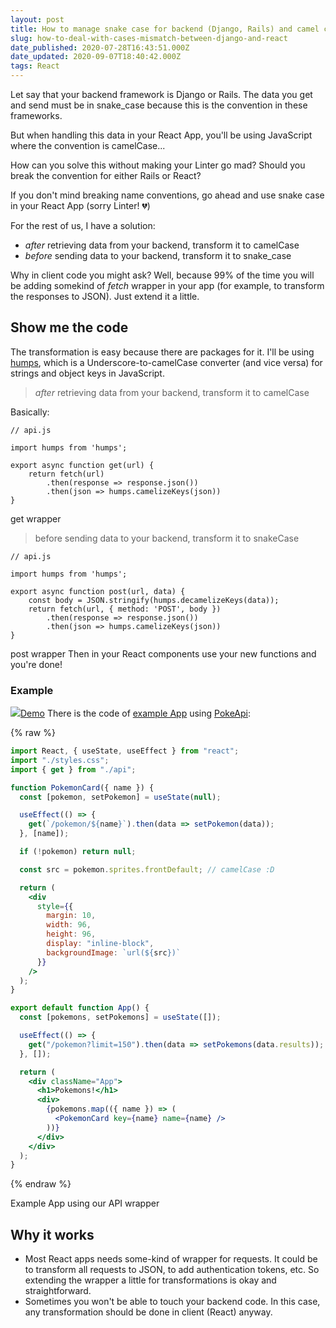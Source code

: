 ```yaml
---
layout: post
title: How to manage snake case for backend (Django, Rails) and camel case for React?
slug: how-to-deal-with-cases-mismatch-between-django-and-react
date_published: 2020-07-28T16:43:51.000Z
date_updated: 2020-09-07T18:40:42.000Z
tags: React
---
```


Let say that your backend framework is Django or Rails. The data you get and send must be in snake_case because this is the convention in these frameworks.

But when handling this data in your React App, you'll be using JavaScript where the convention is camelCase...

How can you solve this without making your Linter go mad? Should you break the convention for either Rails or React?

If you don't mind breaking name conventions, go ahead and use snake case in your React App (sorry Linter! 💔)

For the rest of us, I have a solution:

- *after* retrieving data from your backend, transform it to camelCase
- *before* sending data to your backend, transform it to snake_case

Why in client code you might ask? Well, because 99% of the time you will be adding somekind of *fetch* wrapper in your app (for example, to transform the responses to JSON). Just extend it a little.

## Show me the code

The transformation is easy because there are packages for it. I'll be using [humps](https://www.npmjs.com/package/humps), which is a Underscore-to-camelCase converter (and vice versa) for strings and object keys in JavaScript.

> *after* retrieving data from your backend, transform it to camelCase

Basically:

    // api.js
    
    import humps from 'humps';
    
    export async function get(url) {
        return fetch(url)
            .then(response => response.json())
            .then(json => humps.camelizeKeys(json))
    }
    

get wrapper
> before sending data to your backend, transform it to snakeCase

    // api.js
    
    import humps from 'humps';
    
    export async function post(url, data) {
        const body = JSON.stringify(humps.decamelizeKeys(data));
        return fetch(url, { method: 'POST', body })
            .then(response => response.json())
            .then(json => humps.camelizeKeys(json))
    }

post wrapper
Then in your React components use your new functions and you're done!

### Example
![](/content/images/2020/09/Screen-Shot-2020-09-07-at-15.39.27.png)[Demo](https://codesandbox.io/s/distracted-wilbur-zr914?file=/src/App.js)
There is the code of [example App](https://codesandbox.io/s/distracted-wilbur-zr914?file=/src/App.js) using [PokeApi](https://pokeapi.co/docs/v2):

{% raw %}
```jsx
import React, { useState, useEffect } from "react";
import "./styles.css";
import { get } from "./api";

function PokemonCard({ name }) {
  const [pokemon, setPokemon] = useState(null);

  useEffect(() => {
    get(`/pokemon/${name}`).then(data => setPokemon(data));
  }, [name]);

  if (!pokemon) return null;

  const src = pokemon.sprites.frontDefault; // camelCase :D

  return (
    <div
      style={{
        margin: 10,
        width: 96,
        height: 96,
        display: "inline-block",
        backgroundImage: `url(${src})`
      }}
    />
  );
}

export default function App() {
  const [pokemons, setPokemons] = useState([]);

  useEffect(() => {
    get("/pokemon?limit=150").then(data => setPokemons(data.results));
  }, []);

  return (
    <div className="App">
      <h1>Pokemons!</h1>
      <div>
        {pokemons.map(({ name }) => (
          <PokemonCard key={name} name={name} />
        ))}
      </div>
    </div>
  );
}
```
{% endraw %}

Example App using our API wrapper
## Why it works

- Most React apps needs some-kind of wrapper for requests. It could be to transform all requests to JSON, to add authentication tokens, etc. So extending the wrapper a little for transformations is okay and straightforward.
- Sometimes you won't be able to touch your backend code. In this case, any transformation should be done in client (React) anyway.
